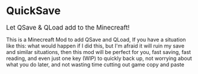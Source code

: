 # QuickSave
<big>Let QSave & QLoad add to the Minecreaft!</big>

This is a Minecreaft Mod to add QSave and QLoad, If you have a situation like this: what would happen if I did this, but I'm afraid it will ruin my save and similar situations, then this mod will be perfect for you, fast saving, fast reading, and even just one key (WIP) to quickly back up, not worrying about what you do later, and not wasting time cutting out game copy and paste